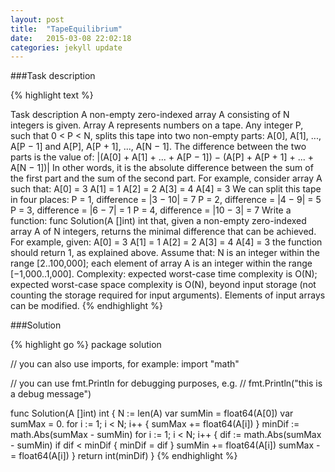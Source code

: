 ```yaml
---
layout: post
title:  "TapeEquilibrium"
date:   2015-03-08 22:02:18
categories: jekyll update
---
```


###Task description

{% highlight text %}

Task description
A non-empty zero-indexed array A consisting of N integers is given. Array A represents numbers on a tape.
Any integer P, such that 0 < P < N, splits this tape into two non-empty parts: A[0], A[1], ..., A[P − 1] and A[P], A[P + 1], ..., A[N − 1].
The difference between the two parts is the value of: |(A[0] + A[1] + ... + A[P − 1]) − (A[P] + A[P + 1] + ... + A[N − 1])|
In other words, it is the absolute difference between the sum of the first part and the sum of the second part.
For example, consider array A such that:
  A[0] = 3
  A[1] = 1
  A[2] = 2
  A[3] = 4
  A[4] = 3
We can split this tape in four places:
P = 1, difference = |3 − 10| = 7 
P = 2, difference = |4 − 9| = 5 
P = 3, difference = |6 − 7| = 1 
P = 4, difference = |10 − 3| = 7 
Write a function:
func Solution(A []int) int
that, given a non-empty zero-indexed array A of N integers, returns the minimal difference that can be achieved.
For example, given:
  A[0] = 3
  A[1] = 1
  A[2] = 2
  A[3] = 4
  A[4] = 3
the function should return 1, as explained above.
Assume that:
N is an integer within the range [2..100,000];
each element of array A is an integer within the range [−1,000..1,000].
Complexity:
expected worst-case time complexity is O(N);
expected worst-case space complexity is O(N), beyond input storage (not counting the storage required for input arguments).
Elements of input arrays can be modified.
{% endhighlight %}

###Solution

{% highlight go %}
package solution

// you can also use imports, for example:
import "math"

// you can use fmt.Println for debugging purposes, e.g.
// fmt.Println("this is a debug message")

func Solution(A []int) int {
    N := len(A)
    var sumMin = float64(A[0])
    var sumMax = 0.
    for i := 1; i < N; i++ {
        sumMax += float64(A[i])
    }
    minDif := math.Abs(sumMax - sumMin)
    for i := 1; i < N; i++ {
        dif := math.Abs(sumMax - sumMin)
        if dif < minDif {
            minDif = dif
        }
        sumMin += float64(A[i])
        sumMax -= float64(A[i])
    }
    return int(minDif)
}
{% endhighlight %}